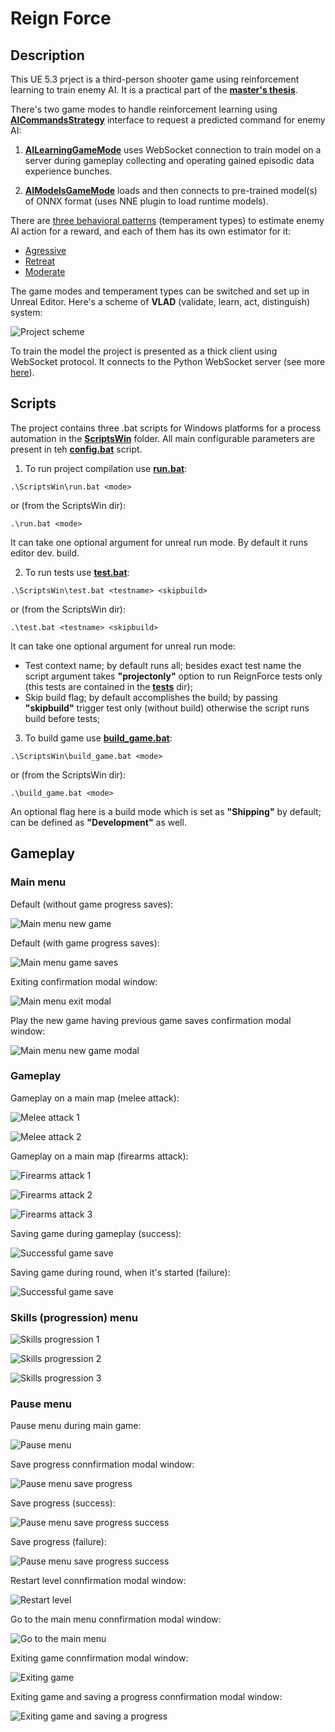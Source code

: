 # Reign Force

## Description

This UE 5.3 prject is a third-person shooter game using reinforcement learning to train enemy AI. It is a practical part of the **[master's thesis](https://ela.kpi.ua/items/944163bd-9528-4faf-b506-f0f11145addc)**.

There's two game modes to handle reinforcement learning using **[AICommandsStrategy](./Source/ReignForce/Public/ReinforcementLearning/Interfaces/AICommandsStrategy.h)** interface to request a predicted command for enemy AI:

1. **[AILearningGameMode](./Source/ReignForce/Public/GameModes/AILearningGameMode.h)** uses WebSocket connection to train model on a server during gameplay collecting and operating gained episodic data experience bunches.

2. **[AIModelsGameMode](./Source/ReignForce/Public/GameModes/AIModelsGameMode.h)** loads and then connects to pre-trained model(s) of ONNX format (uses NNE plugin to load runtime models).

There are [three behavioral patterns](./Source/ReignForce/Public/ReinforcementLearning/TemperamentType.h) (temperament types) to estimate enemy AI action for a reward, and each of them has its own estimator for it:

- [Agressive](./Source/ReignForce/Private//ReinforcementLearning/RewardEstimators/RewardEstimatorAgressive.cpp)
- [Retreat](./Source/ReignForce/Private//ReinforcementLearning/RewardEstimators/RewardEstimatorRetreat.cpp)
- [Moderate](./Source/ReignForce/Private//ReinforcementLearning/RewardEstimators/RewardEstimatorModerate.cpp)

The game modes and temperament types can be switched and set up in Unreal Editor. Here's a scheme of **VLAD** (validate, learn, act, distinguish) system:

![Project scheme](./Doc/Resources/project-components.png)

To train the model the project is presented as a thick client using WebSocket protocol. It connects to the Python WebSocket server (see more [here](./TrainigServer/)).

## Scripts

The project contains three .bat scripts for Windows platforms for a process automation in the **[ScriptsWin](./ScriptsWin)** folder. All main configurable parameters are present in teh **[config.bat](./ScriptsWin/config.bat)** script.

1. To run project compilation use **[run.bat](./ScriptsWin/run.bat)**:

```batch
.\ScriptsWin\run.bat <mode>
```

or (from the ScriptsWin dir):

```batch
.\run.bat <mode>
```

It can take one optional argument for unreal run mode. By default it runs editor dev. build.

2. To run tests use **[test.bat](./ScriptsWin/test.bat)**:

```batch
.\ScriptsWin\test.bat <testname> <skipbuild>
```

or (from the ScriptsWin dir):

```batch
.\test.bat <testname> <skipbuild>
```

It can take one optional argument for unreal run mode:
+ Test context name; by default runs all; besides exact test name the script argument takes **"projectonly"** option to run ReignForce tests only (this tests are contained in the **[tests](./Source/ReignForce/Private/Tests/)** dir);
+ Skip build flag; by default accomplishes the build; by passing **"skipbuild"** trigger test only (without build) otherwise the script runs build before tests; 

3. To build game use **[build_game.bat](./ScriptsWin/build_game.bat)**:

```batch
.\ScriptsWin\build_game.bat <mode>
```

or (from the ScriptsWin dir):

```batch
.\build_game.bat <mode>
```

An optional flag here is a build mode which is set as **"Shipping"** by default; can be defined as **"Development"** as well.

## Gameplay

### Main menu

Default (without game progress saves):

![Main menu new game](./Doc/Resources/Gameplay/main-menu-1.png)

Default (with game progress saves):

![Main menu game saves](./Doc/Resources/Gameplay/main-menu-2.png)

Exiting confirmation modal window:

![Main menu exit modal](./Doc/Resources/Gameplay/main-menu-exit.png)

Play the new game having previous game saves confirmation modal window:

![Main menu new game modal](./Doc/Resources/Gameplay/main-menu-new-game.png)

### Gameplay

Gameplay on a main map (melee attack):

![Melee attack 1](./Doc/Resources/Gameplay/attack-melee-1.png)

![Melee attack 2](./Doc/Resources/Gameplay/attack-melee-2.png)

Gameplay on a main map (firearms attack):

![Firearms attack 1](./Doc/Resources/Gameplay/attack-firearms-1.png)

![Firearms attack 2](./Doc/Resources/Gameplay/attack-firearms-2.png)

![Firearms attack 3](./Doc/Resources/Gameplay/attack-firearms-3.png)

Saving game during gameplay (success):

![Successful game save](./Doc/Resources/Gameplay/gameplay-save-success.png)

Saving game during round, when it's started (failure):

![Successful game save](./Doc/Resources/Gameplay/gameplay-save-during-round.png)

### Skills (progression) menu

![Skills progression 1](./Doc/Resources/Gameplay/skills-1.png)

![Skills progression 2](./Doc/Resources/Gameplay/skills-2.png)

![Skills progression 3](./Doc/Resources/Gameplay/skills-3.png)

### Pause menu

Pause menu during main game:

![Pause menu](./Doc/Resources/Gameplay/pause-menu.png)

Save progress connfirmation modal window:

![Pause menu save progress](./Doc/Resources/Gameplay/pause-menu-save.png)

Save progress (success):

![Pause menu save progress success](./Doc/Resources/Gameplay/pause-menu-save-success.png)

Save progress (failure):

![Pause menu save progress success](./Doc/Resources/Gameplay/pause-menu-save-failure.png)

Restart level connfirmation modal window:

![Restart level](./Doc/Resources/Gameplay/pause-menu-restart.png)

Go to the main menu connfirmation modal window:

![Go to the main menu](./Doc/Resources/Gameplay/pause-menu-go-to-main.png)

Exiting game connfirmation modal window:

![Exiting game](./Doc/Resources/Gameplay/pause-menu-exit.png)

Exiting game and saving a progress connfirmation modal window:

![Exiting game and saving a progress](./Doc/Resources/Gameplay/pause-menu-save-exit.png)
